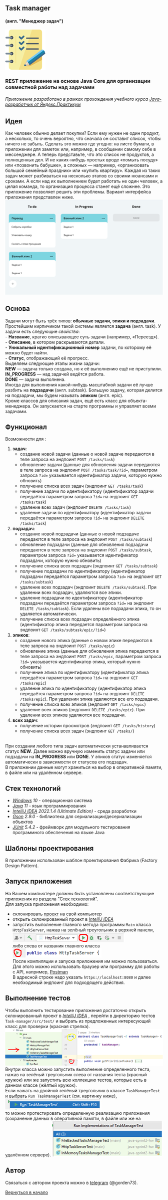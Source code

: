 ## Task manager

#### (англ. "Менеджер задач")

![Logo](Logo.png)

### REST приложение на основе Java Core для организации совместной работы над задачами

###### Приложение разработано в рамках прохождения учебного курса [Java-разработчик от Яндекс.Практикум](https://practicum.yandex.ru/java-developer/)

## Идея

Как человек обычно делает покупки? Если ему нужен не один продукт, а несколько, то очень вероятно,
что сначала он составит список, чтобы ничего не забыть. Сделать это можно где угодно: на листе
бумаги, в приложении для заметок или, например, в сообщении самому себе в мессенджере.
А теперь представьте, что это список не продуктов, а полноценных дел. И не каких-нибудь простых
вроде «помыть посуду» или «позвонить бабушке», а сложных — например, «организовать большой семейный
праздник» или «купить квартиру». Каждая из таких задач может разбиваться на несколько этапов со
своими нюансами и сроками. А если над их выполнением будет работать не один человек, а целая
команда, то организация процесса станет ещё сложнее. Это приложение позволяет решить эти проблемы.
Вариант интерфейса приложения представлен ниже.
<br>![Interface](InterfaceExample.png)

## Основа

Задачи могут быть трёх типов: **обычные задачи, эпики и подзадачи**.
Простейшим кирпичиком такой системы является **задача** (англ. task). У задачи есть следующие
_свойства_:
<br>- **Название**, кратко описывающее суть задачи (например, «Переезд»).
<br>- **Описание**, в котором раскрываются детали.
<br>- **Уникальный идентификационный номер** задачи, по которому её можно будет найти.
<br>- **Статус**, отображающий её прогресс.
<br>Выделяем следующие этапы жизни задачи:
<br>**NEW** — задача только создана, но к её выполнению ещё не приступили.
<br>**IN_PROGRESS** — над задачей ведётся работа.
<br>**DONE** — задача выполнена.
<br>Иногда для выполнения какой-нибудь масштабной задачи её лучше разбить на **подзадачи** (англ.
subtask).
Большую задачу, которая делится на подзадачи, мы будем называть **эпиком** (англ. epic).
<br>Кроме классов для описания задач, ещё есть класс для объекта-менеджера. Он запускается на
старте программы и управляет всеми задачами.

## Функционал

Возможности для :
1) **задач**:
   - создание новой задачи (данные о новой задаче передаются в теле запроса на эндпоинт 
     `POST /tasks/task`)
   - обновление задачи (данные для обновления задачи передаются в теле запроса на эндпоинт
     `POST /tasks/task/?id=`, параметром запроса `?id=` указывается идентификатор задачи, которую 
     нужно обновить)
   - получение списка всех задач (эндпоинт `GET /tasks/task`)
   - получение задачи по идентификатору (идентификатор задачи передаётся параметром запроса `?id=` 
     на эндпоинт `GET /tasks/task`)
   - удаление всех задач (эндпоинт `DELETE /tasks/task`)
   - удаление задачи по идентификатору (идентификатор задачи передаётся параметром запроса `?id=` на
     эндпоинт `DELETE /tasks/task`)
2) **подзадач**:
   - создание новой подзадачи (данные о новой подзадаче передаются в теле запроса на эндпоинт
       `POST /tasks/subtask`)
   - обновление подзадачи (данные для обновления подзадачи передаются в теле запроса на эндпоинт
     `POST /tasks/subtask`, параметром запроса `?id=` указывается идентификатор подзадачи, которую
     нужно обновить)
   - получение списка всех подзадач (эндпоинт `GET /tasks/subtask`)
   - получение подзадачи по идентификатору (идентификатор подзадачи передаётся параметром запроса 
     `?id=` на эндпоинт `GET /tasks/subtask`)
   - удаление всех подзадач (эндпоинт `DELETE /tasks/subtask`). При удалении всех подзадач, 
     удаляются все эпики.
   - удаление подзадачи по идентификатору (идентификатор подзадачи передаётся параметром запроса 
     `?id=` на эндпоинт `DELETE /tasks/subtask`). Если удалены все подзадачи эпика, то он 
     удаляется автоматически.
   - получение списка всех подзадач определённого эпика (идентификатор эпика передается параметром
     запроса на эндпоинт `GET /tasks/subtask/epic/?id=`)
3) **эпиков**:
   - создание нового эпика (данные о новом эпике передаются в теле запроса на эндпоинт
     `POST /tasks/epic`)
   - обновление эпика (данные для обновления эпика передаются в теле запроса на эндпоинт
     `POST /tasks/epic`, параметром запроса `?id=` указывается идентификатор эпика, который
     нужно обновить)
   - получение эпика по идентификатору (идентификатор эпика передаётся параметром запроса `?id=` на
     эндпоинт `GET /tasks/epic`)
   - удаление эпика по идентификатору (идентификатор эпика передаётся параметром запроса `?id=` на
     эндпоинт `DELETE /tasks/epic`). При удалении эпика удаляются все его подзадачи.
   - получение списка всех эпиков (эндпоинт `GET /tasks/epic`)
   - удаление всех эпиков (эндпоинт `DELETE /tasks/epic`). При удалении всех эпиков удаляются 
     все подзадачи.
4) **всех задач**:
   - получение истории просмотров (эндпоинт `GET /tasks/history`) 
   - получение списка всех задач (эндпоинт `GET /tasks/`)

<br>При создании любого типа задач автоматически устанавливается статус **NEW**. Далее можно
вручную изменить статус задачи или подзадачи на **IN_PROGRESS** или **DONE**. У эпиков статус
изменяется автоматически в зависимости от статусов его подзадач.
<br>В приложении данные могут храниться на выбор в оперативной памяти, в файле или на удалённом
сервере.

## Стек технологий

- *[Windows](https://www.microsoft.com/ru-ru/software-download/windows10) 10* - операционная
  система
- *[Java](https://www.java.com/ru/) 11* - язык программирования
- *[IntelliJ IDEA](https://www.jetbrains.com/ru-ru/idea/download/?ysclid=l8l4s0cdro888284513#section=windows)
  2022.1.4 (Ultimate Edition)* - среда разработки
- *[Gson](https://github.com/google/gson) 2.9.0* - библиотека для сериализации/десериализации 
  объектов
- *[JUnit](https://junit.org) 5.4.2* - фреймворк для модульного тестирования программного
  обеспечения
  на языке Java

## Шаблоны проектирования

В приложении использован шаблон проектирования Фабрика (Factory Design Pattern).

## Запуск приложения

На Вашем компьютере должны быть установлены соответствующие приложения из раздела ["Стек
технологий"](#стек-технологий).
<br>Для запуска приложения необходимо:

- склонировать [проект](https://github.com/gorden73/Task-manager) на свой компьютер
- открыть склонированный проект
  в *[IntelliJ IDEA](https://www.jetbrains.com/ru-ru/idea/download/?ysclid=l8l4s0cdro888284513#section=windows)*
- запустить выполнение главного метода программы `Main` класса `HttpTaskServer`, нажав на зелёный
  треугольник в верхней панели,
  <br>![MainRunExample1](RunMainMethodExample1.png)
  <br>либо слева от названия главного класса
  <br>![MainRunExample2](RunMainMethodExample2.png)
  <br>После компиляции и запуска приложения им можно пользоваться.
  <br>Для этого можно использовать браузер или программу для работы с API,
  например, [Postman](https://www.postman.com/)
  <br>В адресной строке надо указать `https://localhost:8080` и далее необходимый эндпоинт 
  для подходящего действия.

## Выполнение тестов

Чтобы выполнить тестирование приложения достаточно открыть склонированный проект
в *[IntelliJ IDEA](https://www.jetbrains.com/ru-ru/idea/download/?ysclid=l8l4s0cdro888284513#section=windows)*
, перейти в директорию тестов `Task-manager/src/test/` и выбрать из предложенных интересующий класс
для проверки (красная стрелка).
<br>![RunTests1](RunTests1.png)
<br>Внутри класса можно запустить выполнение определенного теста, нажав на зелёный треугольник слева
от названия теста (красный кружок) или же запустить всю коллекцию тестов, которые есть в данном
классе (жёлтый кружок).
<br>Если нажать на двойной зелёный треугольник в классе `TaskManagerTest` и выбрать `Run
TaskManagerTest` (см. картинку ниже),
<br>![RunTaskManagerTests](RunTests2.png)
<br>то можно протестировать определенную реализацию приложения (сохранение данных в оперативной
памяти, в файле или же на удалённом сервере).
![RunSomeTests](RunTests3.png)

## Автор

Связаться с автором проекта можно в [telegram](https://web.telegram.org/) (@gorden73).

[Вернуться в начало](#task-manager)